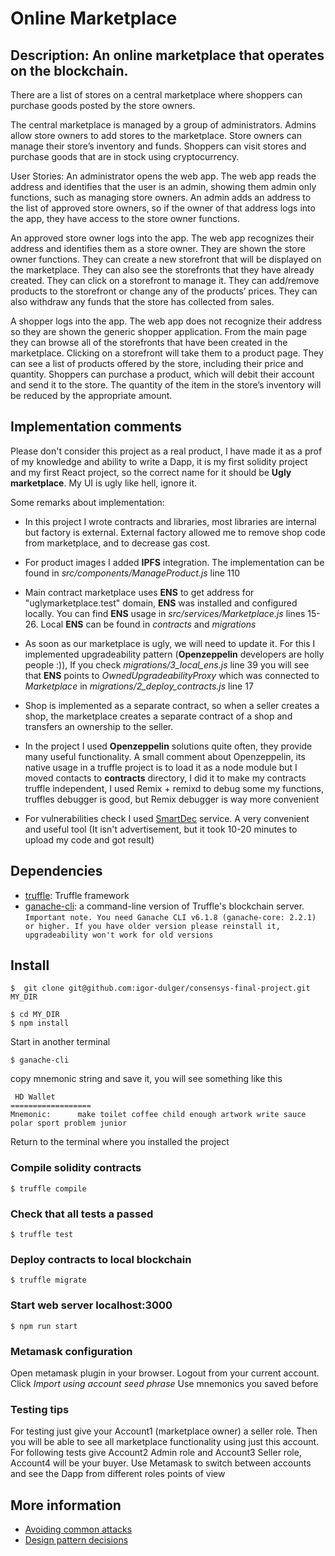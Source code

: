 # Online Marketplace

## Description: An online marketplace that operates on the blockchain.

There are a list of stores on a central marketplace where shoppers can purchase
goods posted by the store owners.

The central marketplace is managed by a group of administrators.
Admins allow store owners to add stores to the marketplace. Store owners can
manage their store’s inventory and funds. Shoppers can visit stores and purchase
goods that are in stock using cryptocurrency.

User Stories:
An administrator opens the web app. The web app reads the address and identifies
that the user is an admin, showing them admin only functions, such as managing
store owners. An admin adds an address to the list of approved store owners, so
if the owner of that address logs into the app, they have access to the store
owner functions.

An approved store owner logs into the app. The web app recognizes their address
and identifies them as a store owner. They are shown the store owner functions.
They can create a new storefront that will be displayed on the marketplace.
They can also see the storefronts that they have already created. They can
click on a storefront to manage it. They can add/remove products to the
storefront or change any of the products’ prices. They can also withdraw any
funds that the store has collected from sales.

A shopper logs into the app. The web app does not recognize their address so
they are shown the generic shopper application. From the main page they can
browse all of the storefronts that have been created in the marketplace.
Clicking on a storefront will take them to a product page. They can see a list
of products offered by the store, including their price and quantity. Shoppers
can purchase a product, which will debit their account and send it to the store.
The quantity of the item in the store’s inventory will be reduced by the appropriate amount.

## Implementation comments

Please don't consider this project as a real product, I have made it as a prof
of my knowledge and ability to write a Dapp, it is my first solidity
project and my first React project, so the correct name for it should
be **Ugly marketplace**. My UI is ugly like hell, ignore it.

Some remarks about implementation:
- In this project I wrote contracts and libraries, most libraries are internal
but factory is external. External factory allowed me to remove shop code from
marketplace, and to decrease gas cost.

- For product images I added **IPFS** integration. The implementation can be
found in _src/components/ManageProduct.js_ line 110

- Main contract marketplace uses **ENS** to get address for "uglymarketplace.test"
domain, **ENS** was installed and configured locally. You can find **ENS** usage
in _src/services/Marketplace.js_ lines 15-26. Local **ENS** can be found
in _contracts_ and _migrations_

- As soon as our marketplace is ugly, we will need to update it. For this
I implemented upgradeability pattern
(**Openzeppelin** developers are holly people :)), If you check _migrations/3_local_ens.js_ line 39 you will see that **ENS** points to _OwnedUpgradeabilityProxy_ which was connected to _Marketplace_ in _migrations/2_deploy_contracts.js_ line 17

- Shop is implemented as a separate contract, so when a seller creates a shop,
the marketplace creates a separate contract of a shop and transfers an ownership
 to the seller.

- In the project I used **Openzeppelin** solutions quite often, they provide
many useful functionality. A small comment about Openzeppelin, its native usage
in a truffle project is to load it as a node module but I moved contacts to
**contracts** directory, I did it to make my contracts truffle independent, I
used Remix + remixd to debug some my functions, truffles debugger is good, but
Remix debugger is way more convenient

- For vulnerabilities check I used [SmartDec](https://tool.smartdec.net/) service.
A very convenient and useful tool (It isn't advertisement, but it took 10-20
minutes to upload my code and got result)


## Dependencies
+  [truffle](https://github.com/trufflesuite/truffle): Truffle framework
+  [ganache-cli](https://github.com/trufflesuite/ganache-cli): a command-line
version of Truffle's blockchain server.
``Important note. You need Ganache CLI v6.1.8 (ganache-core: 2.2.1) or higher. If you have older version please reinstall it, upgradeability won't work for old versions``


## Install

```
$  git clone git@github.com:igor-dulger/consensys-final-project.git MY_DIR
```

```
$ cd MY_DIR
$ npm install
```
 Start in another terminal

 ```
 $ ganache-cli
 ```

 copy mnemonic string and save it, you will see something like this  

 ```
  HD Wallet
 ==================
 Mnemonic:      make toilet coffee child enough artwork write sauce polar sport problem junior
 ```
 Return to the terminal where you installed the project

### Compile solidity contracts
```
$ truffle compile
```

### Check that all tests a passed
```
$ truffle test
```

### Deploy contracts to local blockchain
```
$ truffle migrate
```

### Start web server localhost:3000
```
$ npm run start
```

### Metamask configuration
Open metamask plugin in your browser. Logout from your current account. Click
*Import using account seed phrase*
Use mnemonics you saved before

### Testing tips
For testing just give your Account1 (marketplace owner) a seller role. Then
you will be able to see all marketplace functionality using just this account.
For following tests give Account2 Admin role and Account3 Seller role, Account4
will be your buyer. Use Metamask to switch between accounts and see the Dapp from
different roles points of view   

## More information

+ [Avoiding common attacks](https://github.com/igor-dulger/consensys-final-project/blob/master/avoiding_common_attacks.md)
+ [Design pattern decisions](https://github.com/igor-dulger/consensys-final-project/blob/master/design_pattern_desicions.md)
